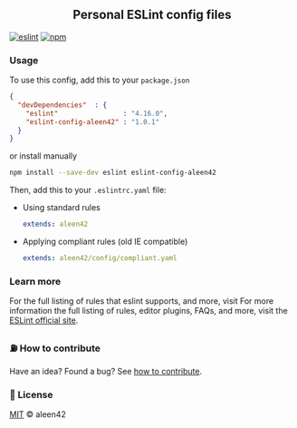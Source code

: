 <h2 align="center"> Personal ESLint config files </h2>

[![eslint](https://aleen42.github.io/badges/src/eslint.svg)](http://eslint.org/docs/rules/) [![npm](https://img.shields.io/npm/v/eslint-config-aleen42.svg)](https://npmjs.org/package/eslint-config-aleen42)

### Usage

To use this config, add this to your `package.json`

```json
{
  "devDependencies"  : {
    "eslint"                : "4.16.0",
    "eslint-config-aleen42" : "1.0.1"
  }
}
```

or install manually

```bash
npm install --save-dev eslint eslint-config-aleen42
```


Then, add this to your `.eslintrc.yaml` file: 

- Using standard rules

    ```yaml
    extends: aleen42
    ```

- Applying compliant rules (old IE compatible)

    ```yaml
    extends: aleen42/config/compliant.yaml
    ```


### Learn more

For the full listing of rules that eslint supports, and more, visit 
For more information the full listing of rules, editor plugins, FAQs, and more, visit the
[ESLint official site](http://eslint.org/docs/rules/).

### :fuelpump: How to contribute

Have an idea? Found a bug? See [how to contribute](https://aleen42.gitbooks.io/personalwiki/content/contribution.html).

### :scroll: License

[MIT](https://aleen42.gitbooks.io/personalwiki/content/MIT.html) © aleen42
